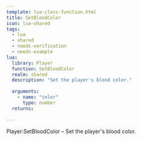 ```yaml
---
template: lua-class-function.html
title: SetBloodColor
icon: lua-shared
tags:
  - lua
  - shared
  - needs-verification
  - needs-example
lua:
  library: Player
  function: SetBloodColor
  realm: shared
  description: "Set the player's blood color."
  
  arguments:
    - name: "color"
      type: number
  returns:
    
---
```


<div class="lua__search__keywords">
Player:SetBloodColor &#x2013; Set the player's blood color.
</div>
